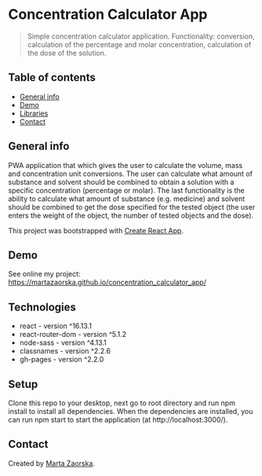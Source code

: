 # Concentration Calculator App

> Simple concentration calculator application. Functionality: conversion, calculation of the percentage and molar concentration, calculation of the dose of the solution.

## Table of contents

- [General info](#general-info)
- [Demo](#demo)
- [Libraries](#libraries)
- [Contact](#contact)

## General info

PWA application that which gives the user to calculate the volume, mass and concentration unit conversions. The user can calculate what amount of substance and solvent should be combined to obtain a solution with a specific concentration (percentage or molar). The last functionality is the ability to calculate what amount of substance (e.g. medicine) and solvent should be combined to get the dose specified for the tested object (the user enters the weight of the object, the number of tested objects and the dose).

This project was bootstrapped with [Create React App](https://github.com/facebook/create-react-app).

## Demo

See online my project: https://martazaorska.github.io/concentration_calculator_app/

## Technologies

- react - version ^16.13.1
- react-router-dom - version ^5.1.2
- node-sass - version ^4.13.1
- classnames - version ^2.2.6
- gh-pages - version ^2.2.0

## Setup

Clone this repo to your desktop, next go to root directory and run npm install to install all dependencies.
When the dependencies are installed, you can run npm start to start the application (at http://localhost:3000/).

## Contact

Created by [Marta Zaorska](https://martazaorska.github.io/portfolio/).
